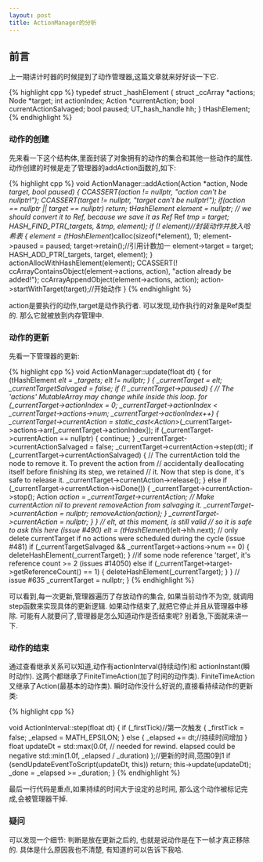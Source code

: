 ```yaml
---
layout: post
title: ActionManager的分析
---
```

## 前言
上一期讲计时器的时候提到了动作管理器,这篇文章就来好好谈一下它. 

{% highlight cpp %}
typedef struct _hashElement
{
    struct _ccArray     *actions;
    Node                *target;
    int                 actionIndex;
    Action              *currentAction;
    bool                currentActionSalvaged;
    bool                paused;
    UT_hash_handle      hh;
} tHashElement;
{% endhighlight %}

### 动作的创建

先来看一下这个结构体,里面封装了对象拥有的动作的集合和其他一些动作的属性. 
动作创建的时候是走了管理器的addAction函数的,如下:

{% highlight cpp %}
void ActionManager::addAction(Action *action, Node *target, bool paused)
{
    CCASSERT(action != nullptr, "action can't be nullptr!");
    CCASSERT(target != nullptr, "target can't be nullptr!");
    if(action == nullptr || target == nullptr)
        return;
    tHashElement *element = nullptr;
    // we should convert it to Ref*, because we save it as Ref*
    Ref *tmp = target;
    HASH_FIND_PTR(_targets, &tmp, element);
    if (! element)//封装动作并放入哈希表
    {
        element = (tHashElement*)calloc(sizeof(*element), 1);
        element->paused = paused;
        target->retain();//引用计数加一
        element->target = target;
        HASH_ADD_PTR(_targets, target, element);
    }
     actionAllocWithHashElement(element);
     CCASSERT(! ccArrayContainsObject(element->actions, action), "action already be added!");
     ccArrayAppendObject(element->actions, action);
     action->startWithTarget(target);//开始动作
}
{% endhighlight %}

action是要执行的动作,target是动作执行者. 
可以发现,动作执行的对象是Ref类型的. 
那么它就被放到内存管理中. 
### 动作的更新

先看一下管理器的更新: 

{% highlight cpp %}
 void ActionManager::update(float dt)
{
    for (tHashElement *elt = _targets; elt != nullptr; )
    {
        _currentTarget = elt;
        _currentTargetSalvaged = false;
        if (! _currentTarget->paused)
        {
            // The 'actions' MutableArray may change while inside this loop.
            for (_currentTarget->actionIndex = 0; _currentTarget->actionIndex < _currentTarget->actions->num;
                _currentTarget->actionIndex++)
            {
                _currentTarget->currentAction = static_cast<Action*>(_currentTarget->actions->arr[_currentTarget->actionIndex]);
                if (_currentTarget->currentAction == nullptr)
                {
                    continue;
                }
                _currentTarget->currentActionSalvaged = false;
                _currentTarget->currentAction->step(dt);
                if (_currentTarget->currentActionSalvaged)
                {
                    // The currentAction told the node to remove it. To prevent the action from
                    // accidentally deallocating itself before finishing its step, we retained
                    // it. Now that step is done, it's safe to release it.
                    _currentTarget->currentAction->release();
                } else
                if (_currentTarget->currentAction->isDone())
                {
                    _currentTarget->currentAction->stop();
                    Action *action = _currentTarget->currentAction;
                    // Make currentAction nil to prevent removeAction from salvaging it.
                    _currentTarget->currentAction = nullptr;
                    removeAction(action);
                }
                _currentTarget->currentAction = nullptr;
            }
        }
        // elt, at this moment, is still valid
        // so it is safe to ask this here (issue #490)
        elt = (tHashElement*)(elt->hh.next);
        // only delete currentTarget if no actions were scheduled during the cycle (issue #481)
        if (_currentTargetSalvaged && _currentTarget->actions->num == 0)
        {
            deleteHashElement(_currentTarget);
        }
        //if some node reference 'target', it's reference count >= 2 (issues #14050)
        else if (_currentTarget->target->getReferenceCount() == 1)
        {
            deleteHashElement(_currentTarget);
        }
    }
    // issue #635
    _currentTarget = nullptr;
} 
{% endhighlight %}

可以看到,每一次更新,管理器遍历了存放动作的集合, 
如果当前动作不为空, 
就调用step函数来实现具体的更新逻辑. 
如果动作结束了,就把它停止并且从管理器中移除. 
可能有人就要问了,管理器是怎么知道动作是否结束呢? 
别着急,下面就来讲一下. 
### 动作的结束
通过查看继承关系可以知道,动作有actionInterval(持续动作)和 
actionInstant(瞬时动作). 
这两个都继承了FiniteTimeAction(加了时间的动作类). 
FiniteTimeAction又继承了Action(最基本的动作类). 
瞬时动作没什么好说的,直接看持续动作的更新类:

{% highlight cpp %}

void ActionInterval::step(float dt)
{
    if (_firstTick)//第一次触发
    {
        _firstTick = false;
        _elapsed = MATH_EPSILON;
    }
    else
    {
        _elapsed += dt;//持续时间增加
    }
    float updateDt = std::max(0.0f,                                  // needed for rewind. elapsed could be negative
                              std::min(1.0f, _elapsed / _duration)
                              );//更新的时间,范围0到1
    if (sendUpdateEventToScript(updateDt, this)) return;
    this->update(updateDt);
    _done = _elapsed >= _duration;
}
{% endhighlight %}

最后一行代码是重点,如果持续的时间大于设定的总时间, 
那么这个动作被标记完成,会被管理器干掉. 
### 疑问

可以发现一个细节: 
判断是放在更新之后的, 
也就是说动作是在下一帧才真正移除的. 
具体是什么原因我也不清楚, 
有知道的可以告诉下我哈. 
